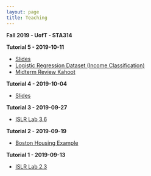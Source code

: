 ```yaml
---
layout: page
title: Teaching
---
```


**Fall 2019 - UofT - STA314**

**Tutorial 5 - 2019-10-11**
- <a href="https://daveveitch.github.io/teaching/2019F-STA314/Tutorial5Slides.pdf">Slides</a>
- <a href="https://daveveitch.github.io/teaching/2019F-STA314/IncomeClassification.csv">Logistic Regression Dataset (Income Classification)</a>
- <a href="https://create.kahoot.it/share/314-tutorial-5/36879df4-d041-48f6-bb2e-62037a49a356">Midterm Review Kahoot</a>

**Tutorial 4 - 2019-10-04**
- <a href="https://daveveitch.github.io/teaching/2019F-STA314/Tutorial4Slides.pdf">Slides</a>

**Tutorial 3 - 2019-09-27**
- <a href="https://daveveitch.github.io/teaching/2019F-STA314/Tutorial3.html">ISLR Lab 3.6</a>

**Tutorial 2 - 2019-09-19**
- <a href="https://daveveitch.github.io/teaching/2019F-STA314/Tutorial2.html">Boston Housing Example</a>

**Tutorial 1 - 2019-09-13**
- <a href="https://daveveitch.github.io/teaching/2019F-STA314/Tutorial1.html">ISLR Lab 2.3</a>

